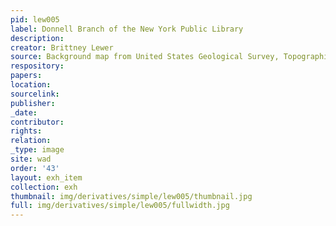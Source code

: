```yaml
---
pid: lew005
label: Donnell Branch of the New York Public Library
description:
creator: Brittney Lewer
source: Background map from United States Geological Survey, Topographical Map, 1966
respository:
papers:
location:
sourcelink:
publisher:
_date:
contributor:
rights:
relation:
_type: image
site: wad
order: '43'
layout: exh_item
collection: exh
thumbnail: img/derivatives/simple/lew005/thumbnail.jpg
full: img/derivatives/simple/lew005/fullwidth.jpg
---
```

